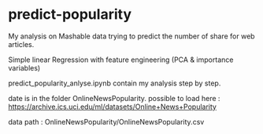 # predict-popularity
My analysis on Mashable data trying to predict the number of share for web articles.

Simple linear Regression with feature engineering (PCA & importance variables) 

predict_popularity_anlyse.ipynb contain my analysis step by step.

date is in the folder OnlineNewsPopularity. possible to load here : https://archive.ics.uci.edu/ml/datasets/Online+News+Popularity

data path : OnlineNewsPopularity/OnlineNewsPopularity.csv
